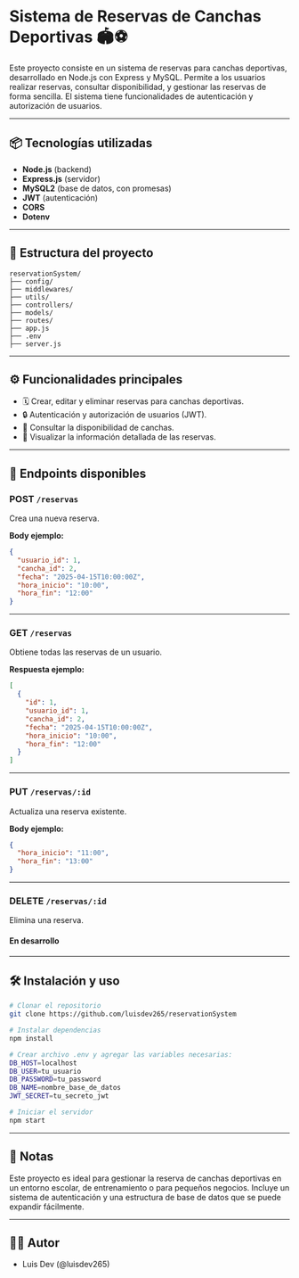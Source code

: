 # Sistema de Reservas de Canchas Deportivas 🏟️⚽

Este proyecto consiste en un sistema de reservas para canchas deportivas, desarrollado en Node.js con Express y MySQL. Permite a los usuarios realizar reservas, consultar disponibilidad, y gestionar las reservas de forma sencilla. El sistema tiene funcionalidades de autenticación y autorización de usuarios.

---

## 📦 Tecnologías utilizadas

- **Node.js** (backend)
- **Express.js** (servidor)
- **MySQL2** (base de datos, con promesas)
- **JWT** (autenticación)
- **CORS**
- **Dotenv**

---

## 📁 Estructura del proyecto

```
reservationSystem/
├── config/
├── middlewares/
├── utils/
├── controllers/
├── models/
├── routes/
├── app.js
├── .env
├── server.js
```

---

## ⚙️ Funcionalidades principales

- 🗓️ Crear, editar y eliminar reservas para canchas deportivas.
- 🔒 Autenticación y autorización de usuarios (JWT).
- 📅 Consultar la disponibilidad de canchas.
- 💬 Visualizar la información detallada de las reservas.

---

## 🔌 Endpoints disponibles

### POST `/reservas`
Crea una nueva reserva.

**Body ejemplo:**
```json
{
  "usuario_id": 1,
  "cancha_id": 2,
  "fecha": "2025-04-15T10:00:00Z",
  "hora_inicio": "10:00",
  "hora_fin": "12:00"
}
```

---

### GET `/reservas`
Obtiene todas las reservas de un usuario.

**Respuesta ejemplo:**
```json
[
  {
    "id": 1,
    "usuario_id": 1,
    "cancha_id": 2,
    "fecha": "2025-04-15T10:00:00Z",
    "hora_inicio": "10:00",
    "hora_fin": "12:00"
  }
]
```

---

### PUT `/reservas/:id`
Actualiza una reserva existente.

**Body ejemplo:**
```json
{
  "hora_inicio": "11:00",
  "hora_fin": "13:00"
}
```

---

### DELETE `/reservas/:id`
Elimina una reserva.
#### En desarrollo
---

## 🛠 Instalación y uso

```bash
# Clonar el repositorio
git clone https://github.com/luisdev265/reservationSystem

# Instalar dependencias
npm install

# Crear archivo .env y agregar las variables necesarias:
DB_HOST=localhost
DB_USER=tu_usuario
DB_PASSWORD=tu_password
DB_NAME=nombre_base_de_datos
JWT_SECRET=tu_secreto_jwt

# Iniciar el servidor
npm start
```

---

## 🧠 Notas

Este proyecto es ideal para gestionar la reserva de canchas deportivas en un entorno escolar, de entrenamiento o para pequeños negocios. Incluye un sistema de autenticación y una estructura de base de datos que se puede expandir fácilmente.

---

## 👨‍💻 Autor

- Luis Dev (@luisdev265)
